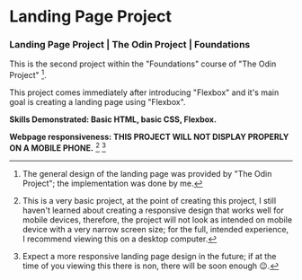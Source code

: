 # Landing Page Project
### Landing Page Project | The Odin Project | Foundations

This is the second project within the "Foundations" course of "The Odin Project" [^1].

This project comes immediately after introducing "Flexbox" and it's main goal is creating a landing page using "Flexbox".

**Skills Demonstrated: Basic HTML, basic CSS, Flexbox.**

**Webpage responsiveness: THIS PROJECT WILL NOT DISPLAY PROPERLY ON A MOBILE PHONE.** [^2] [^3]

[^1]: The general design of the landing page was provided by "The Odin Project"; the implementation was done by me.

[^2]: This is a very basic project, at the point of creating this project, I still haven't learned about creating a responsive design that works well for mobile devices, therefore, the project will not look as intended on mobile device with a very narrow screen size; for the full, intended experience, I recommend viewing this on a desktop computer.

[^3]: Expect a more responsive landing page design in the future; if at the time of you viewing this there is non, there will be soon enough :wink:.